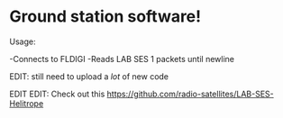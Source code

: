 # Ground station software!

Usage:

-Connects to FLDIGI
-Reads LAB SES 1 packets until newline


EDIT: still need to upload a *lot* of new code


EDIT EDIT: Check out this https://github.com/radio-satellites/LAB-SES-Helitrope
